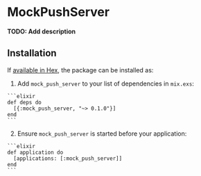 # MockPushServer

**TODO: Add description**

## Installation

If [available in Hex](https://hex.pm/docs/publish), the package can be installed as:

  1. Add `mock_push_server` to your list of dependencies in `mix.exs`:

    ```elixir
    def deps do
      [{:mock_push_server, "~> 0.1.0"}]
    end
    ```

  2. Ensure `mock_push_server` is started before your application:

    ```elixir
    def application do
      [applications: [:mock_push_server]]
    end
    ```

